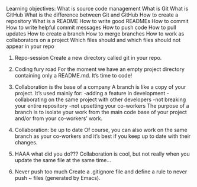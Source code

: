 Learning objectives:
What is source code management
What is Git
What is GitHub
What is the difference between Git and GitHub
How to create a repository
What is a README
How to write good READMEs
How to commit
How to write helpful commit messages
How to push code
How to pull updates
How to create a branch
How to merge branches
How to work as collaborators on a project
Which files should and which files should not appear in your repo

1. Repo-session
Create a new directory called git in your repo.

2. Coding fury road
For the moment we have an empty project directory containing only a README.md. It’s time to code!

3. Collaboration is the base of a company
A branch is like a copy of your project. It’s used mainly for:
-adding a feature in development
-collaborating on the same project with other developers
-not breaking your entire repository
-not upsetting your co-workers
The purpose of a branch is to isolate your work from the main code base of your project and/or from your co-workers’ work.

4. Collaboration: be up to date
Of course, you can also work on the same branch as your co-workers and it’s best if you keep up to date with their changes.

5. HAAA what did you do???
Collaboration is cool, but not really when you update the same file at the same time…

6. Never push too much
Create a .gitignore file and define a rule to never push ~ files (generated by Emacs).
